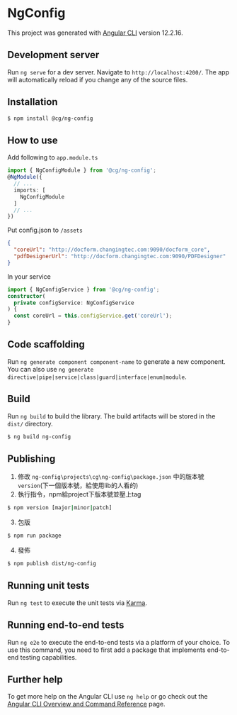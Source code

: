 # NgConfig

This project was generated with [Angular CLI](https://github.com/angular/angular-cli) version 12.2.16.

## Development server

Run `ng serve` for a dev server. Navigate to `http://localhost:4200/`. The app will automatically reload if you change any of the source files.

## Installation
```sh
$ npm install @cg/ng-config
```

## How to use

Add following to `app.module.ts`
```ts
import { NgConfigModule } from '@cg/ng-config';
@NgModule({
  // ...
  imports: [
    NgConfigModule
  ]
  // ...
})
```
Put config.json to `/assets`
```json
{
  "coreUrl": "http://docform.changingtec.com:9090/docform_core",
  "pdfDesignerUrl": "http://docform.changingtec.com:9090/PDFDesigner"
}
```

In your service
```ts
import { NgConfigService } from '@cg/ng-config';
constructor(
  private configService: NgConfigService
) {
  const coreUrl = this.configService.get('coreUrl');
}
```

## Code scaffolding

Run `ng generate component component-name` to generate a new component. You can also use `ng generate directive|pipe|service|class|guard|interface|enum|module`.

## Build

Run `ng build` to build the library. The build artifacts will be stored in the `dist/` directory.
```sh
$ ng build ng-config
```

## Publishing

1.  修改 `ng-config\projects\cg\ng-config\package.json` 中的版本號 `version`(下一個版本號，給使用lib的人看的) 
2.  執行指令，npm給project下版本號並壓上tag  
```sh
$ npm version [major|minor|patch]
```
3.  包版
```sh
$ npm run package
```
4.  發佈
```sh
$ npm publish dist/ng-config
```

## Running unit tests

Run `ng test` to execute the unit tests via [Karma](https://karma-runner.github.io).

## Running end-to-end tests

Run `ng e2e` to execute the end-to-end tests via a platform of your choice. To use this command, you need to first add a package that implements end-to-end testing capabilities.

## Further help

To get more help on the Angular CLI use `ng help` or go check out the [Angular CLI Overview and Command Reference](https://angular.io/cli) page.
